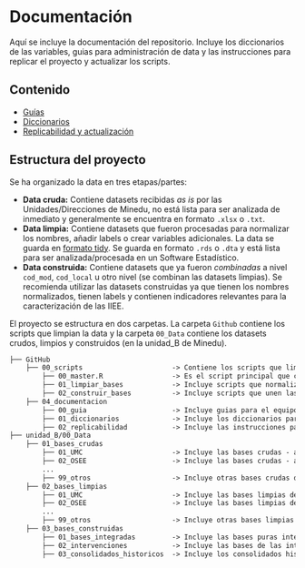 # Documentación

Aquí se incluye la documentación del repositorio. Incluye los diccionarios de las variables, guias para administración de data y las instrucciones para replicar el proyecto y actualizar los scripts.

## Contenido 

- [Guías](https://github.com/analistaup29/00_Data/tree/main/04_documentacion/00_guia)
- [Diccionarios](https://github.com/analistaup29/00_Data/tree/main/04_documentacion/01_diccionarios)
- [Replicabilidad y actualización](https://github.com/analistaup29/00_Data/tree/main/04_documentacion/02_replicabilidad)

## Estructura del proyecto

Se ha organizado la data en tres etapas/partes:

- **Data cruda:** Contiene datasets recibidas *as is* por las Unidades/Direcciones de Minedu, no está lista para ser analizada de inmediato y generalmente se encuentra en formato `.xlsx` o `.txt`.
- **Data limpia:** Contiene datasets que fueron procesadas para normalizar los nombres, añadir labels o crear variables adicionales. La data se guarda en [formato tidy](https://cran.r-project.org/web/packages/tidyr/vignettes/tidy-data.html). Se guarda en formato `.rds` o `.dta` y está lista para ser analizada/procesada en un Software Estadístico.
- **Data construida:** Contiene datasets que ya fueron *combinadas* a nivel `cod_mod`, `cod_local` u otro nivel (se combinan las datasets limpias). Se recomienda utilizar las datasets construidas ya que tienen los nombres normalizados, tienen labels y contienen indicadores relevantes para la caracterización de las IIEE.

El proyecto se estructura en dos carpetas. La carpeta `Github` contiene los scripts que limpian la data y la carpeta `00_Data` contiene los datasets crudos, limpios y construidos (en la unidad_B de Minedu). 

```markdown
├── GitHub                              
    ├── 00_scripts                      -> Contiene los scripts que limpian y construyen las datasets.
        ├── 00_master.R                 -> Es el script principal que controla a todos los scripts.
        ├── 01_limpiar_bases            -> Incluye scripts que normalizan variables y asignan labels.
        ├── 02_construir_bases          -> Incluye scripts que unen las bases limpias para generar las bases integradas.
    ├── 04_documentacion
        ├── 00_guia                     -> Incluye guias para el equipo de data.
        ├── 01_diccionarios             -> Incluye los diccionarios para las variables de las bases limpias y construidas.
        ├── 02_replicabilidad           -> Incluye las instrucciones para replicar el repositorio en otra PC de Minedu.
├── unidad_B/00_Data
    ├── 01_bases_crudas
        ├── 01_UMC                      -> Incluye las bases crudas - as is - de la UMC
        ├── 02_OSEE                     -> Incluye las bases crudas - as is - de la OSEE
        ...
        ├── 99_otros                    -> Incluye otras bases crudas de Minedu/Sector público
    ├── 02_bases_limpias
        ├── 01_UMC                      -> Incluye las bases limpias de la UMC
        ├── 02_OSEE                     -> Incluye las bases limpias de la OSEE
        ...
        ├── 99_otros                    -> Incluye otras bases limpias de Minedu/Sector público
    ├── 03_bases_construidas
        ├── 01_bases_integradas         -> Incluye las bases puras integradas (cod_mod, cod_local, codooii)
        ├── 02_intervenciones           -> Incluye las bases de las intervenciones pedagógicas
        ├── 03_consolidados_historicos  -> Incluye los consolidados históricos (SIAGIE, etc.)
```

